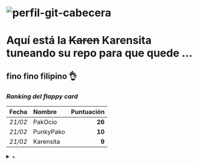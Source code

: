 <!--
**ksanmiguel1903/ksanmiguel1903** is a ✨ _special_ ✨ repository because its `README.md` (this file) appears on your GitHub profile.

- Chuletillas:
  - Añadir una imagen: ![](https://myoctocat.com/assets/images/base-octocat.svg)
_Esto es un texto en cursiva_ / **_Texto en cursiva y encima en negrita_** /
<sub>Un texto muy chiquitito</sub>
-->

![perfil-git-cabecera](https://github.com/ksanmiguel1903/ksanmiguel1903/assets/160039536/4963bfa4-a8f3-4c5b-bad0-4bd0499fd054)
===
# Aquí está la ~~Karen~~ Karensita tuneando su repo para que quede ... 
fino fino filipino 👌
---

  
### _**Ranking del flappy card**_
| Fecha | Nombre | Puntuación |
| ----- | :------------- | -------------: |  
| _21/02_ | PakOcio  | **26** |
| _21/02_ | PunkyPako  | **10** |
| _21/02_ | Karensita | **9** |
<details> 
<summary>+</summary>
  PakOcio ganó porque se sabe el truco del recorte de la tarjeta.
</details>
